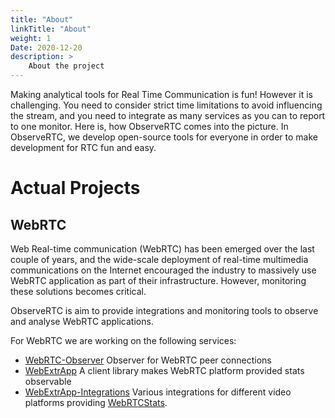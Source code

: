 ```yaml
---
title: "About"
linkTitle: "About"
weight: 1
Date: 2020-12-20
description: >
    About the project
---
```


Making analytical tools for Real Time Communication is fun!
However it is challenging. You need to consider strict time 
limitations to avoid influencing the stream, and
you need to integrate as many services as you can to report to 
one monitor. 
Here is, how ObserveRTC comes into the picture.
In ObserveRTC, we develop open-source tools for everyone 
in order to make development for RTC fun and easy. 

# Actual Projects

## WebRTC

Web Real-time communication (WebRTC) 
has been emerged over the last couple of years, and the 
wide-scale deployment of real-time multimedia communications 
on the Internet encouraged the industry to massively use 
WebRTC application as part of their infrastructure. 
However, monitoring these solutions becomes critical. 

ObserveRTC is aim to provide integrations and monitoring tools 
to observe and analyse WebRTC applications.

For WebRTC we are working on the following services:

 * [WebRTC-Observer](https://github.com/ObserveRTC/webrtc-observer) Observer for WebRTC peer connections
 * [WebExtrApp](https://github.com/ObserveRTC/webextrapp) A client library makes WebRTC platform provided stats observable
 * [WebExtrApp-Integrations](https://github.com/ObserveRTC/integrations) Various integrations for different video platforms providing [WebRTCStats](https://www.w3.org/TR/webrtc-stats/).

